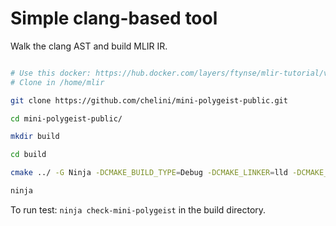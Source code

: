 # Simple clang-based tool

Walk the clang AST and build MLIR IR.

```sh

# Use this docker: https://hub.docker.com/layers/ftynse/mlir-tutorial/v3/images/sha256-0a946de4b3cfc2c808906e77ea9c71bac26c68a6fc30c17498f42e297bf15cff
# Clone in /home/mlir

git clone https://github.com/chelini/mini-polygeist-public.git

cd mini-polygeist-public/

mkdir build

cd build

cmake ../ -G Ninja -DCMAKE_BUILD_TYPE=Debug -DCMAKE_LINKER=lld -DCMAKE_C_COMPILER=clang -DCMAKE_CXX_COMPILER=clang++ -DMLIR_DIR=/home/mlir/llvm-project/build/lib/cmake/mlir/ -DLLVM_DIR=/home/mlir/llvm-project/prefix/lib/cmake/llvm/ -DClang_DIR=/home/mlir/llvm-project/build/lib/cmake/clang/ -DLLVM_EXTERNAL_LIT=/home/mlir/llvm-project/build/bin/llvm-lit

ninja

```

To run test: `ninja check-mini-polygeist` in the build directory.
